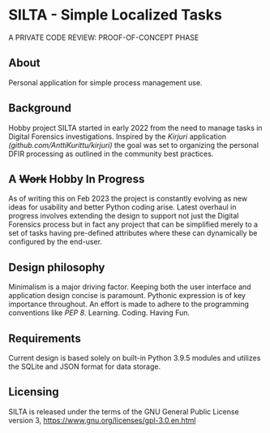 # SILTA - Simple Localized Tasks
A PRIVATE CODE REVIEW: PROOF-OF-CONCEPT PHASE
## About
Personal application for simple process management use.

## Background
Hobby project SILTA started in early 2022 from the need to manage tasks in Digital Forensics investigations. Inspired by the *Kirjuri* application *(github.com/AnttiKurittu/kirjuri)* the goal was set to organizing the personal DFIR processing as outlined in the community best practices.

## A ~~Work~~ Hobby In Progress
As of writing this on Feb 2023 the project is constantly evolving as new ideas for usability and better Python coding arise. Latest overhaul in progress involves extending the design to support not just the Digital Forensics process but in fact any project that can be simplified merely to a set of tasks having pre-defined attributes where these can dynamically be configured by the end-user.

## Design philosophy
Minimalism is a major driving factor. Keeping both the user interface and application design concise is paramount. Pythonic expression is of key importance throughout. An effort is made to adhere to the programming conventions like *PEP 8*. Learning. Coding. Having Fun.

## Requirements
Current design is based solely on built-in Python 3.9.5 modules and utilizes the SQLite and JSON format for data storage.

## Licensing
SILTA is released under the terms of the GNU General Public License version 3, https://www.gnu.org/licenses/gpl-3.0.en.html
